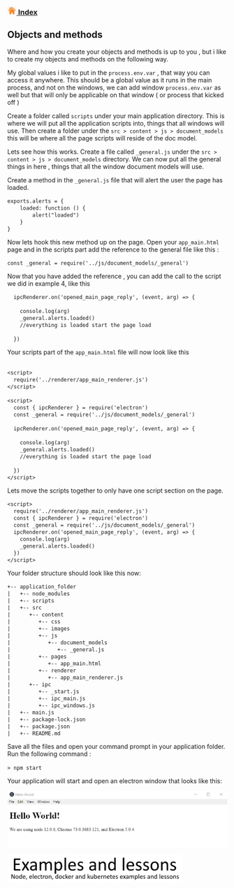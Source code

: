 ### [![Index](https://github.com/Roche-Olivier/help.windows10.nodejs.electron.basics/blob/master/_content/_images/home.png "Index") Index](https://github.com/Roche-Olivier/help.windows10.nodejs.electron.basics)

## Objects and methods

Where and how you create your objects and methods is up to you , but i like to create my objects and methods on the following way.

My global values i like to put in the `process.env.var` , that way you can access it anywhere.
This should be a global value as it runs in the main process, and not on the windows, we can add window `process.env.var` as well but that will only be applicable on that window ( or process that kicked off )


Create a folder called `scripts` under your main application directory. This is where we will put all the application scripts into, things that all windows will use.
Then create a folder under the `src > content > js > document_models` this will be where all the page scripts will reside of the doc model.


Lets see how this works.
Create a file called `_general.js` under the `src > content > js > document_models` directory.
We can now put all the general things in here , things that all the window document models will use.


Create a method in the `_general.js` file that will alert the user the page has loaded.
```
exports.alerts = {
    loaded: function () {
        alert("loaded")
    }
}
```

Now lets hook this new method up on the page. Open your `app_main.html` page and in the scripts part add the reference to the general file like this :
```
const _general = require('../js/document_models/_general')
```
Now that you have added the reference , you can add the call to the script we did in example 4, like this
```
  ipcRenderer.on('opened_main_page_reply', (event, arg) => {

    console.log(arg)
    _general.alerts.loaded()
    //everything is loaded start the page load

  })
```

Your scripts part of the `app_main.html` file will now look like this 

```

<script>
  require('../renderer/app_main_renderer.js')
</script>

<script>
  const { ipcRenderer } = require('electron')
  const _general = require('../js/document_models/_general')

  ipcRenderer.on('opened_main_page_reply', (event, arg) => {

    console.log(arg)
    _general.alerts.loaded()
    //everything is loaded start the page load

  })
</script>
```

Lets move the scripts together to only have one script section on the page.
```
<script>
  require('../renderer/app_main_renderer.js')
  const { ipcRenderer } = require('electron')
  const _general = require('../js/document_models/_general')
  ipcRenderer.on('opened_main_page_reply', (event, arg) => {
    console.log(arg)
    _general.alerts.loaded()
  })
</script>
```

Your folder structure should look like this now:
``` 
+-- application_folder
|   +-- node_modules
|   +-- scripts
|   +-- src
|      +-- content
|         +-- css
|         +-- images
|         +-- js
|            +-- document_models
|               +-- _general.js
|         +-- pages
|            +-- app_main.html
|         +-- renderer
|            +-- app_main_renderer.js
|      +-- ipc
|         +-- _start.js
|         +-- ipc_main.js
|         +-- ipc_windows.js
|   +-- main.js
|   +-- package-lock.json
|   +-- package.json
|   +-- README.md
```


Save all the files and open your command prompt in your application folder.
Run the following command :

`> npm start `

Your application will start and open an electron window that looks like this:

![applicaiton_image](https://github.com/Roche-Olivier/help.windows10.nodejs.electron.basics/blob/master/_content/_images/screen/ex1_electron_screen.png "Application screen")

![Examples and lessons](https://github.com/Roche-Olivier/help.windows10.nodejs.electron.basics/blob/master/_content/_images/footer.png "Examples and lessons")



